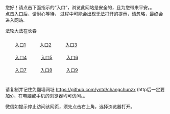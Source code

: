 您好！请点击下面指示的“入口”，浏览此网站是安全的，且为您带来平安。。 <br/>
点击入口后，请耐心等待， 过程中可能会出现无法打开的提示，请忽略，最终会进入网站. </br>

法轮大法在长春<br/>
<div style="padding:10px"><a style="margin:20px" target="_blank" href="https://d2wt4k0p7awd5s.cloudfront.net/2Qpsp?nqvhrnbi" id="ccLink1" rel="nofollow">入口1</a> <a target="_blank" style="margin:20px" href="https://d2syw2prrakjrk.cloudfront.net/2Qpsp?pihwqd" id="ccLink2" rel="nofollow">入口2</a> <a style="margin:20px" target="_blank" href="https://d22f98it7e40sv.cloudfront.net/2Qpsp?xmjmsix" id="ccLink3" rel="nofollow">入口3</a></div>

<div style="padding:10px" ><a style="margin:20px" target="_blank" href="https://d2wt4k0p7awd5s.cloudfront.net/2Qpsp?nqvhrnbi" id="ccLink4" rel="nofollow">入口4</a> <a style="margin:20px" href="https://d2syw2prrakjrk.cloudfront.net/2Qpsp?pihwqd" target="_blank" id="ccLink5" rel="nofollow">入口5</a> <a style="margin:20px" href="https://d22f98it7e40sv.cloudfront.net/2Qpsp?xmjmsix" target="_blank" id="ccLink6" rel="nofollow">入口6</a></div>

<div style="padding:10px"><a style="margin:20px" target="_blank" href="https://d2wt4k0p7awd5s.cloudfront.net/2Qpsp?nqvhrnbi" id="ccLink7" rel="nofollow">入口7</a> <a style="margin:20px" href="https://d2syw2prrakjrk.cloudfront.net/2Qpsp?pihwqd" target="_blank" id="ccLink8" rel="nofollow">入口8</a> <a style="margin:20px" target="_blank" href="https://d22f98it7e40sv.cloudfront.net/2Qpsp?xmjmsix" id="ccLink9" rel="nofollow">入口9</a></div>

<br/>



请复制并记住免翻墙网址 https://github.com/yntd/changchunzx (http后一定要加s)，在电脑或手机的浏览器均可访问。。<br/>

微信如提示停止访问该网页，须先点击右上角，选择浏览器打开。
